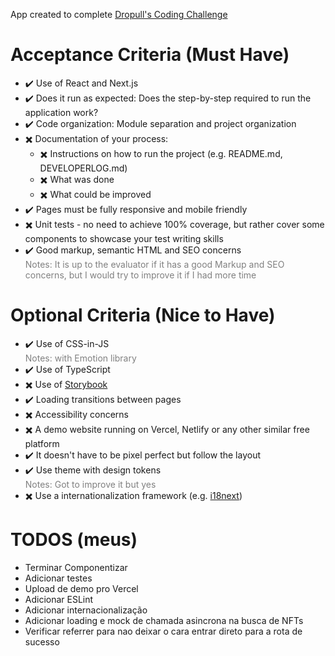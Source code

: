 App created to complete [Dropull's Coding Challenge](https://dropull.notion.site/dropull/Software-Engineer-Challenge-fa62566881d24ccc9d3ea3c4f76fdd3c)

# ****Acceptance Criteria (Must Have)****

- :heavy_check_mark: Use of React and Next.js
- :heavy_check_mark: Does it run as expected: Does the step-by-step required to run the application work?
- :heavy_check_mark: Code organization: Module separation and project organization
- :heavy_multiplication_x: Documentation of your process:
  - :heavy_multiplication_x: Instructions on how to run the project (e.g. README.md, DEVELOPERLOG.md)
  - :heavy_multiplication_x: What was done
  - :heavy_multiplication_x: What could be improved
- :heavy_check_mark: Pages must be fully responsive and mobile friendly
- :heavy_multiplication_x: Unit tests - no need to achieve 100% coverage, but rather cover some components to showcase your test writing skills
- :heavy_check_mark: Good markup, semantic HTML and SEO concerns
<br/><span style="color: gray">Notes: It is up to the evaluator if it has a good Markup and SEO concerns, but I would try to improve it if I had more time</span>

# ****Optional Criteria (Nice to Have)****

- :heavy_check_mark: Use of CSS-in-JS
<br/><span style="color: gray">Notes: with Emotion library</span>
- :heavy_check_mark: Use of TypeScript
- :heavy_multiplication_x: Use of [Storybook](https://storybook.js.org/)
- :heavy_check_mark: Loading transitions between pages
- :heavy_multiplication_x: Accessibility concerns
- :heavy_multiplication_x: A demo website running on Vercel, Netlify or any other similar free platform
- :heavy_check_mark: It doesn't have to be pixel perfect but follow the layout
- :heavy_check_mark: Use theme with design tokens
<br/><span style="color: gray">Notes: Got to improve it but yes</span>
- :heavy_multiplication_x: Use a internationalization framework (e.g. [i18next](https://www.i18next.com/))

# ****TODOS (meus)****
- Terminar Componentizar
- Adicionar testes
- Upload de demo pro Vercel
- Adicionar ESLint
- Adicionar internacionalização
- Adicionar loading e mock de chamada asincrona na busca de NFTs
- Verificar referrer para nao deixar o cara entrar direto para a rota de sucesso

